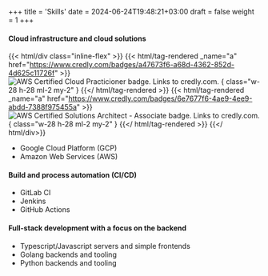 +++
title = 'Skills'
date = 2024-06-24T19:48:21+03:00
draft = false
weight = 1
+++

#### Cloud infrastructure and cloud solutions

{{< html/div class="inline-flex" >}}
{{< html/tag-rendered _name="a" href="https://www.credly.com/badges/a47673f6-a68d-4362-852d-4d625c11726f" >}}
![AWS Certified Cloud Practicioner badge. Links to credly.com.](png/aws-clf-c02.png)
{ class="w-28 h-28 ml-2 my-2" }
{{</ html/tag-rendered >}}
{{< html/tag-rendered _name="a" href="https://www.credly.com/badges/6e7677f6-4ae9-4ee9-abdd-7388f975455a" >}}
![AWS Certified Solutions Architect - Associate badge. Links to credly.com.](png/aws-saa-c03.png)
{ class="w-28 h-28 ml-2 my-2" }
{{</ html/tag-rendered >}}
{{</ html/div>}}

- Google Cloud Platform (GCP)
- Amazon Web Services (AWS)

#### Build and process automation (CI/CD)

- GitLab CI
- Jenkins
- GitHub Actions

#### Full-stack development with a focus on the backend

- Typescript/Javascript servers and simple frontends
- Golang backends and tooling
- Python backends and tooling

